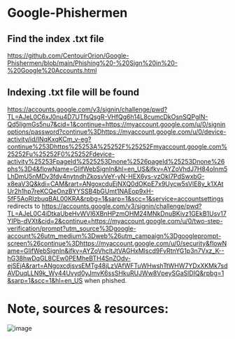 # Google-Phishermen

## Find the index .txt file
https://github.com/CentouirOrion/Google-Phishermen/blob/main/Phishing%20-%20Sign%20in%20-%20Google%20Accounts.html

## Indexing .txt file will be found

https://accounts.google.com/v3/signin/challenge/pwd?TL=AJeL0C6xJ0nu4D7UTfsQsgR-VHfQg6h14L8cumcDkOsnSQPgIN-Qd5ligmGs5nu7&cid=1&continue=https://myaccount.google.com/u/0/signinoptions/password?continue%3Dhttps://myaccount.google.com/u/0/device-activity/id/INqKxqKCm_v-eg?continue%253Dhttps%25253A%25252F%25252Fmyaccount.google.com%25252Fu%25252F0%25252Fdevice-activity%25253FpageId%2525253Dnone%2526pageId%25253Dnone%26phs%3D4&flowName=GlifWebSignIn&hl=en_US&ifkv=AYZoVhdJ7H84oInm5LhDmU5nMDv3fdv4nytndhZkosvVeY-yN-HEX6ys-vzOkl7PdSwxbG-x8eaV3Q&kdi=CAM&rart=ANgoxcduEjNXQ0dOKpE7x9Uycw5sVlE8y_k1XAtUr2h1hp7reKCQeOnzBYYSSB4bGUmt1NAEop9xH-5fF5AoRIzbuqBAL00KRA&rpbg=1&sarp=1&scc=1&service=accountsettings redirects to https://accounts.google.com/v3/signin/challenge/pwd?TL=AJeL0C4iDtkaUbeHvWVl6XBnHPzmOHM24MNkDnuBKivz1GEkB1Usv17YIPb-dVXt&cid=2&continue=https://myaccount.google.com/u/0/two-step-verification/prompt?utm_source%3Dgoogle-account%26utm_medium%3Dweb%26utm_campaign%3Dgoogleprompt-screen%26continue%3Dhttps://myaccount.google.com/u/0/security&flowName=GlifWebSignIn&ifkv=AYZoVhcltJtVAGHxMlscd9FvRtnYG1p3n7Vxz_K--hG38hwDqGL8CEw0PEMheBTH4SnZOdv-ejSEjA&rart=ANgoxcdjsvsEMTg48jLzVAfWFTuWHwshTtWHW7YDxXKMk7sdAVDuqLLN9k_Wy44Uvyd0yJmvK6ssSHkuRUJWw8VpeySGaSlDIQ&rpbg=1&sarp=1&scc=1&hl=en_US when phished.

# Note, sources & resources:
![image](https://github.com/CentouirOrion/Google-Phishermen/assets/146302952/6047a21f-5b77-4d25-a1ba-6cfbdf5b3623)

